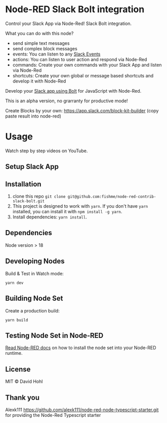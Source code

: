 # Node-RED Slack Bolt integration

Control your Slack App via Node-Red! Slack Bolt integration.

What you can do with this node?

- send simple text messages
- send complex block messages
- events: You can listen to any [Slack Events](https://api.slack.com/events)
- actions: You can listen to user action and respond via Node-Red
- commands: Create your own commands with your Slack App and listen via Node-Red
- shortcuts: Create your own global or message based shortcuts and develop it with Node-Red

Develop your [Slack app using Bolt](https://slack.dev/bolt-js/tutorial/getting-started) for JavaScript with Node-Red.

This is an alpha version, no grarranty for productive mode!

Create Blocks by your own: https://app.slack.com/block-kit-builder (copy paste result into node-red)


# Usage


Watch step by step videos on YouTube.

## Setup Slack App



## Installation
 1. clone this repo `git clone git@github.com:fishme/node-red-contrib-slack-bolt.git`
 2. This project is designed to work with `yarn`. If you don't have `yarn` installed, you can install it with `npm install -g yarn`.
 3. Install dependencies: `yarn install`.

## Dependencies 

Node version > 18

## Developing Nodes

Build & Test in Watch mode:

```
yarn dev
```

## Building Node Set

Create a production build:

```
yarn build
```

## Testing Node Set in Node-RED

[Read Node-RED docs](https://nodered.org/docs/creating-nodes/first-node#testing-your-node-in-node-red) on how to install the node set into your Node-RED runtime.

## License

MIT © David Hohl


## Thank you

Alexk111 https://github.com/alexk111/node-red-node-typescript-starter.git for providing the Node-Red Typescript starter

